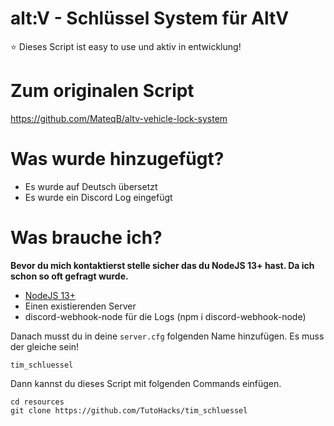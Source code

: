 # alt:V - Schlüssel System für AltV

⭐ Dieses Script ist easy to use und aktiv in entwicklung!

# Zum originalen Script

https://github.com/MateqB/altv-vehicle-lock-system

# Was wurde hinzugefügt?

-   Es wurde auf Deutsch übersetzt
-   Es wurde ein Discord Log eingefügt

# Was brauche ich?

**Bevor du mich kontaktierst stelle sicher das du NodeJS 13+ hast. Da ich schon so oft gefragt wurde.**

-   [NodeJS 13+](https://nodejs.org/en/download/current/)
-   Einen existierenden Server
-   discord-webhook-node für die Logs (npm i discord-webhook-node)

Danach musst du in deine `server.cfg` folgenden Name hinzufügen. Es muss der gleiche sein!

`tim_schluessel`

Dann kannst du dieses Script mit folgenden Commands einfügen.

```
cd resources
git clone https://github.com/TutoHacks/tim_schluessel
```
